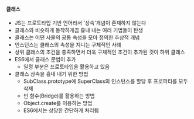 #### 클래스
- JS는 프로토타입 기반 언어라서 '상속'개념이 존재하지 않는다
- 클래스와 비슷하게 동작하게끔 흉내 내는 여러 기법들이 탄생
- 클래스는 어떤 사물의 공통 속성을 모아 정의한 추상적 개념
- 인스턴스는 클래스의 속성을 지니는 구체적인 사례
- 상위 클래스의 조건을 충족하면서 더욱 구체적인 조건이 추가된 것이 하위 클래스
- ES6에서 클래스 문법이 추가
	- 일정 부분은 프로토타입을 활용하고 있음
- 클래스 상속을 흉내 내기 위한 방법
	- SubClass.prototype에 SuperClass의 인스턴스를 할당 후 프로퍼티를 모두 삭제
	- 빈 함수(Bridge)를 활용하는 방법
	- Object.create를 이용하는 방법
	- ES6에서는 상당한 간단하게 처리됨
